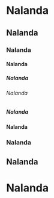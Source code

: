 # Nalanda
## Nalanda
### Nalanda
#### Nalanda
##### Nalanda
###### Nalanda
##### Nalanda
#### Nalanda
### Nalanda
## Nalanda
# Nalanda
##
###
####
#####
######
#####
####
###
##
#
